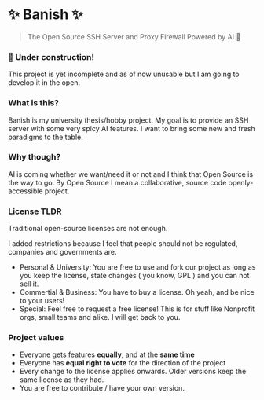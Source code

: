 # ✨ Banish ✨ 
> The Open Source SSH Server and Proxy Firewall Powered by AI 🧠

### 🚧 Under construction!

This project is yet incomplete and as of now unusable but I am going to develop it in the open.

### What is this?

Banish is my university thesis/hobby project. My goal is to provide an SSH server with some very spicy AI features. I want to bring some new and fresh paradigms to the table.

### Why though?

AI is coming whether we want/need it or not and I think  that Open Source is the way to go. By Open Source I mean a collaborative, source code openly-accessible project. 

### License TLDR

Traditional open-source licenses are not enough.

I added restrictions because I feel that people should not be regulated, companies and governments are.

* Personal & University: You are free to use and fork our project as long as you keep the license, state changes ( you know, GPL ) and you can not sell it.
* Commertial & Business: You have to buy a license. Oh yeah, and be nice to your users!
* Special: Feel free to request a free license! This is for stuff like Nonprofit orgs, small teams and alike. I will get back to you.

### Project values

* Everyone gets features **equally**, and at the **same time**
* Everyone has **equal right to vote** for the direction of the project
* Every change to the license applies onwards. Older versions keep the same license as they had.
* You are free to contribute / have your own version.